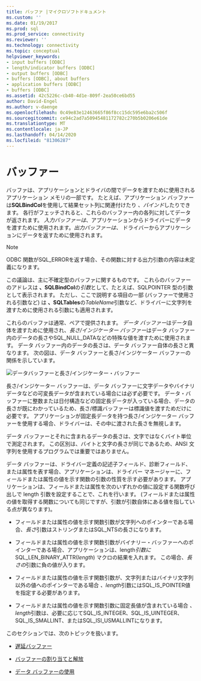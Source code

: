 ```yaml
---
title: バッファ |マイクロソフトドキュメント
ms.custom: ''
ms.date: 01/19/2017
ms.prod: sql
ms.prod_service: connectivity
ms.reviewer: ''
ms.technology: connectivity
ms.topic: conceptual
helpviewer_keywords:
- input buffers [ODBC]
- length/indicator buffers [ODBC]
- output buffers [ODBC]
- buffers [ODBC], about buffers
- application buffers [ODBC]
- buffers [ODBC]
ms.assetid: 42c5226c-cb40-4d1e-809f-2ea50ce6bd55
author: David-Engel
ms.author: v-daenge
ms.openlocfilehash: 0c49e83e12463665f86f8cc15dc595e6ba2c506f
ms.sourcegitcommit: ce94c2ad7a50945481172782c270b5b0206e61de
ms.translationtype: MT
ms.contentlocale: ja-JP
ms.lasthandoff: 04/14/2020
ms.locfileid: "81306287"
---
```

# <a name="buffers"></a>バッファー
バッファは、アプリケーションとドライバの間でデータを渡すために使用されるアプリケーション メモリの一部です。 たとえば、アプリケーション バッファーは**SQLBindCol**を使用して結果セット列に関連付けたり *、バインド*したりできます。 各行がフェッチされると、これらのバッファー内の各列に対してデータが返されます。 *入力バッファーは*、アプリケーションからドライバーにデータを渡すために使用されます。*出力バッファーは、* ドライバーからアプリケーションにデータを返すために使用されます。  
  
> [!NOTE]  
>  ODBC 関数がSQL_ERRORを返す場合、その関数に対する出力引数の内容は未定義になります。  
  
 この議論は、主に不確定型のバッファに関するものです。 これらのバッファーのアドレスは **、SQLBindCol**の*引数*として、たとえば、SQLPOINTER 型の引数として表示されます。 ただし、ここで説明する項目の一部 (バッファーで使用される引数など) は **、SQLTables**の*TableName*引数など、ドライバーに文字列を渡すために使用される引数にも適用されます。  
  
 これらのバッファは通常、ペアで提供されます。 *データ バッファー*はデータ自体を渡すために使用され、*長さ/インジケーター バッファー*はデータ バッファー内のデータの長さやSQL_NULL_DATAなどの特殊な値を渡すために使用されます。 データ バッファー内のデータの長さは、データ バッファー自体の長さと異なります。 次の図は、データ バッファーと長さ/インジケーター バッファーの関係を示しています。  
  
 ![データバッファーと長さ&#47;インジケーター・バッファー](../../../odbc/reference/develop-app/media/pr09.gif "pr09")  
  
 長さ/インジケーター バッファーは、データ バッファーに文字データやバイナリ データなどの可変長データが含まれている場合には必ず必要です。 データ・バッファーに整数または日付構造などの固定長データが入っている場合、データの長さが既にわかっているため、長さ/標識バッファーは標識値を渡すためだけに必要です。 アプリケーションが固定長データを持つ長さ/インジケーター バッファーを使用する場合、ドライバーは、その中に渡された長さを無視します。  
  
 データ バッファーとそれに含まれるデータの長さは、文字ではなくバイト単位で測定されます。 この区別は、バイトと文字の長さが同じであるため、ANSI 文字列を使用するプログラムでは重要ではありません。  
  
 データ バッファーは、ドライバー定義の記述子フィールド、診断フィールド、または属性を表す場合、アプリケーションは、ドライバー マネージャーに、フィールドまたは属性の値を示す関数の引数の性質を示す必要があります。 アプリケーションは、フィールドまたは属性を次のいずれかの値に設定する関数呼び出しで length 引数を設定することで、これを行います。 (フィールドまたは属性の値を取得する関数についても同じですが、引数が引数自体にある値を指している点が異なります)。  
  
-   フィールドまたは属性の値を示す関数引数が文字列へのポインターである場合、*長さ*引数はストリングまたはSQL_NTSの長さになります。  
  
-   フィールドまたは属性の値を示す関数引数がバイナリー・バッファーへのポインターである場合、アプリケーションは、length*引数に*SQL_LEN_BINARY_ATTR(*length*) マクロの結果を入れます。 この場合、*長さの*引数に負の値が入ります。  
  
-   フィールドまたは属性の値を示す関数引数が、文字列またはバイナリ文字列以外の値へのポインターである場合 *、length*引数にはSQL_IS_POINTER値を指定する必要があります。  
  
-   フィールドまたは属性の値を示す関数引数に固定長値が含まれている場合 *、length*引数は、必要に応じてSQL_IS_INTEGER、SQL_IS_UINTEGER、SQL_IS_SMALLINT、またはSQL_ISI_USMALLINTになります。  
  
 このセクションでは、次のトピックを扱います。  
  
-   [遅延バッファー](../../../odbc/reference/develop-app/deferred-buffers.md)  
  
-   [バッファーの割り当てと解放](../../../odbc/reference/develop-app/allocating-and-freeing-buffers.md)  
  
-   [データ バッファーの使用](../../../odbc/reference/develop-app/using-data-buffers.md)
